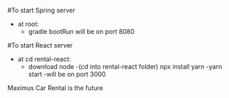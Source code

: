 #To start Spring server
- at root: 
    - gradle bootRun
        will be on port 8080

#To start React server 
- at cd rental-react:
    - download node
    -(cd into rental-react folder) npx install yarn
    -yarn start
        -will be on port 3000

Maximus Car Rental is the future 
